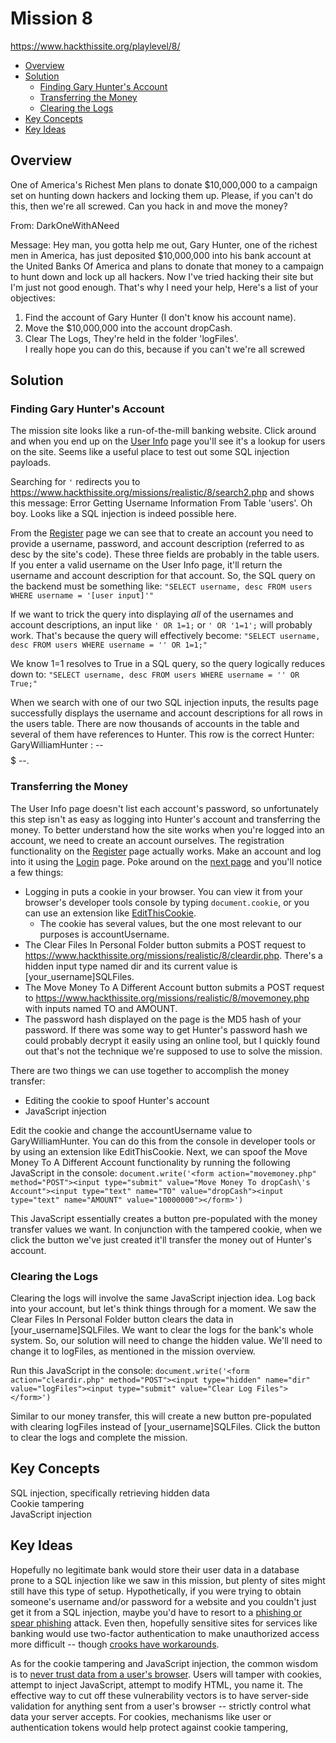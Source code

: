 # Mission 8
https://www.hackthissite.org/playlevel/8/

- [Overview](#overview)
- [Solution](#solution)
  * [Finding Gary Hunter's Account](#finding-gary-hunters-account)
  * [Transferring the Money](#transferring-the-money)
  * [Clearing the Logs](#clearing-the-logs)
- [Key Concepts](#key-concepts)
- [Key Ideas](#key-ideas)

## Overview
One of America's Richest Men plans to donate $10,000,000 to a campaign set on hunting down hackers and locking them up. Please, if you can't do this, then we're all screwed. Can you hack in and move the money?

From: DarkOneWithANeed

Message: Hey man, you gotta help me out, Gary Hunter, one of the richest men in America, has just deposited $10,000,000 into his bank account at the United Banks Of America and plans to donate that money to a campaign to hunt down and lock up all hackers. Now I've tried hacking their site but I'm just not good enough. That's why I need your help, Here's a list of your objectives:
1. Find the account of Gary Hunter (I don't know his account name).
2. Move the $10,000,000 into the account dropCash.
3. Clear The Logs, They're held in the folder 'logFiles'.\
I really hope you can do this, because if you can't we're all screwed

## Solution
### Finding Gary Hunter's Account
The mission site looks like a run-of-the-mill banking website. Click around and when you end up on the [User Info](https://www.hackthissite.org/missions/realistic/8/search.php) page you'll see it's a lookup for users on the site. Seems like a useful place to test out some SQL injection payloads.

Searching for `'` redirects you to https://www.hackthissite.org/missions/realistic/8/search2.php and shows this message: Error Getting Username Information From Table 'users'. Oh boy. Looks like a SQL injection is indeed possible here.

From the [Register](https://www.hackthissite.org/missions/realistic/8/register.php) page we can see that to create an account you need to provide a username, password, and account description (referred to as desc by the site's code). These three fields are probably in the table users. If you enter a valid username on the User Info page, it'll return the username and account description for that account. So, the SQL query on the backend must be something like:
`"SELECT username, desc FROM users WHERE username = '[user input]'"`

If we want to trick the query into displaying *all* of the usernames and account descriptions, an input like `' OR 1=1;` or `' OR '1=1';` will probably work. That's because the query will effectively become:
`"SELECT username, desc FROM users WHERE username = '' OR 1=1;"`

We know 1=1 resolves to True in a SQL query, so the query logically reduces down to:
`"SELECT username, desc FROM users WHERE username = '' OR True;"`

When we search with one of our two SQL injection inputs, the results page successfully displays the username and account descriptions for all rows in the users table. There are now thousands of accounts in the table and several of them have references to Hunter. This row is the correct Hunter: GaryWilliamHunter : -- $$$$$ --.

### Transferring the Money
The User Info page doesn't list each account's password, so unfortunately this step isn't as easy as logging into Hunter's account and transferring the money. To better understand how the site works when you're logged into an account, we need to create an account ourselves. The registration functionality on the [Register](https://www.hackthissite.org/missions/realistic/8/register.php) page actually works. Make an account and log into it using the [Login](https://www.hackthissite.org/missions/realistic/8/login1.php) page. Poke around on the [next page](https://www.hackthissite.org/missions/realistic/8/login2.php) and you'll notice a few things:
* Logging in puts a cookie in your browser. You can view it from your browser's developer tools console by typing `document.cookie`, or you can use an extension like [EditThisCookie](http://www.editthiscookie.com/).
  * The cookie has several values, but the one most relevant to our purposes is accountUsername.
* The Clear Files In Personal Folder button submits a POST request to https://www.hackthissite.org/missions/realistic/8/cleardir.php. There's a hidden input type named dir and its current value is [your_username]SQLFiles.
* The Move Money To A Different Account button submits a POST request to https://www.hackthissite.org/missions/realistic/8/movemoney.php with inputs named TO and AMOUNT.
* The password hash displayed on the page is the MD5 hash of your password. If there was some way to get Hunter's password hash we could probably decrypt it easily using an online tool, but I quickly found out that's not the technique we're supposed to use to solve the mission.

There are two things we can use together to accomplish the money transfer:
* Editing the cookie to spoof Hunter's account
* JavaScript injection

Edit the cookie and change the accountUsername value to GaryWilliamHunter. You can do this from the console in developer tools or by using an extension like EditThisCookie. Next, we can spoof the Move Money To A Different Account functionality by running the following JavaScript in the console:
`document.write('<form action="movemoney.php" method="POST"><input type="submit" value="Move Money To dropCash\'s Account"><input type="text" name="TO" value="dropCash"><input type="text" name="AMOUNT" value="10000000"></form>')`

This JavaScript essentially creates a button pre-populated with the money transfer values we want. In conjunction with the tampered cookie, when we click the button we've just created it'll transfer the money out of Hunter's account.

### Clearing the Logs
Clearing the logs will involve the same JavaScript injection idea. Log back into your account, but let's think things through for a moment. We saw the Clear Files In Personal Folder button clears the data in [your_username]SQLFiles. We want to clear the logs for the bank's whole system. So, our solution will need to change the hidden value. We'll need to change it to logFiles, as mentioned in the mission overview.

Run this JavaScript in the console:
`document.write('<form action="cleardir.php" method="POST"><input type="hidden" name="dir" value="logFiles"><input type="submit" value="Clear Log Files"></form>')`

Similar to our money transfer, this will create a new button pre-populated with clearing logFiles instead of [your_username]SQLFiles. Click the button to clear the logs and complete the mission.

## Key Concepts
SQL injection, specifically retrieving hidden data\
Cookie tampering\
JavaScript injection

## Key Ideas
Hopefully no legitimate bank would store their user data in a database prone to a SQL injection like we saw in this mission, but plenty of sites might still have this type of setup. Hypothetically, if you were trying to obtain someone's username and/or password for a website and you couldn't just get it from a SQL injection, maybe you'd have to resort to a [phishing or spear phishing](https://www.barracuda.com/glossary/phishing-spear-phishing) attack. Even then, hopefully sensitive sites for services like banking would use two-factor authentication to make unauthorized access more difficult -- though [crooks have workarounds](https://krebsonsecurity.com/2020/04/would-you-have-fallen-for-this-phone-scam/).

As for the cookie tampering and JavaScript injection, the common wisdom is to [never trust data from a user's browser](https://stackoverflow.com/questions/6230565/how-to-prevent-users-from-modifying-cookie-values). Users will tamper with cookies, attempt to inject JavaScript, attempt to modify HTML, you name it. The effective way to cut off these vulnerability vectors is to have server-side validation for anything sent from a user's browser -- strictly control what data your server accepts. For cookies, mechanisms like user or authentication tokens would help protect against cookie tampering, 